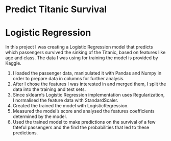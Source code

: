 # Predict Titanic Survival 
 # Logistic Regression
 
In this project I was creating a Logistic Regression model that predicts which passengers survived the sinking of the Titanic, based on features like age and class. The data I was using for training the model is provided by Kaggle.

1.	I loaded the passenger data, manipulated it with Pandas and Numpy in order to prepare data in columns for further analysis. 
2.	After I chose the features I was interested in and merged them, I split the data into the training and test sets. 
3.	Since sklearn‘s Logistic Regression implementation uses Regularization, I normalised the feature data with StandardScaler.
4.	Created the trained the model with LogisticRegression.
5.	Measured the model’s score and analysed the features coefficients determined by the model.  
6.	Used the trained model to make predictions on the survival of a few fateful passengers and the find the probabilities that led to these predictions.



 
 
 
